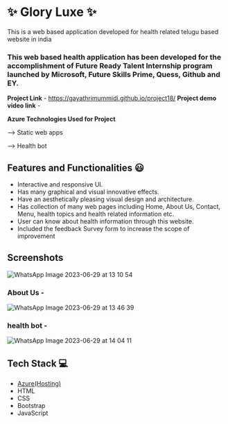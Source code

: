 # ✨ Glory Luxe ✨ 

This is a web based application developed for health related telugu based website in india

### This web based health application has been developed for the accomplishment of Future Ready Talent Internship program launched by Microsoft, Future Skills Prime, Quess, Github and EY.


**Project Link** - https://gayathrimummidi.github.io/project18/
**Project demo video link** -

**Azure Technologies Used for Project**

--> Static web apps

   -->   Health bot

## Features and Functionalities 😃

- Interactive and responsive UI.
- Has many graphical and visual innovative effects.
- Have an aesthetically pleasing visual design and architecture.
- Has collection of many web pages including Home, About Us, Contact, Menu, health topics and health related information etc.
- User can know about health information through this website.
- Included the feedback Survey form to increase the scope of improvement 

## Screenshots

 


![WhatsApp Image 2023-06-29 at 13 10 54](https://github.com/gayathrimummidi/project18/assets/109512103/a0ff480f-d72c-44a6-a833-26c2774080fd)

   

### About Us -



![WhatsApp Image 2023-06-29 at 13 46 39](https://github.com/gayathrimummidi/project18/assets/109512103/0e4a1ebe-1fc3-4d55-8a89-6b7fe2b66e31)


### health bot -



![WhatsApp Image 2023-06-29 at 14 04 11](https://github.com/gayathrimummidi/project18/assets/109512103/ee278391-24ce-43dd-bdf0-550efd621b9e)


## Tech Stack 💻

- [Azure(Hosting)](https://azure.microsoft.com/en-in/features/azure-portal/)
- HTML
- CSS
- Bootstrap
- JavaScript
